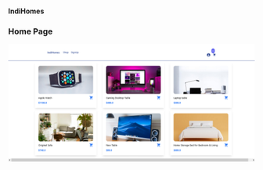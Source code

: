 #### IndiHomes





### Home Page
![img](https://raw.githubusercontent.com/Siddharthbadal/IndiHomes/main/images/home.png)
